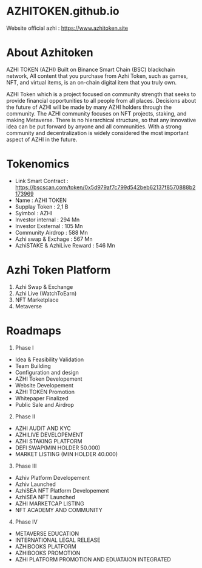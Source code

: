 # AZHITOKEN.github.io
Website official azhi : https://www.azhitoken.site
# About Azhitoken
AZHI TOKEN (AZHI) Built on Binance Smart Chain (BSC) blackchain network, All content that you purchase from Azhi Token, such as games, NFT, and virtual items, is an on-chain digital item that you truly own.

AZHI Token which is a project focused on community strength that seeks to provide financial opportunities to all people from all places. Decisions about the future of AZHI will be made by many AZHI holders through the community. The AZHI community focuses on NFT projects, staking, and making Metaverse. There is no hierarchical structure, so that any innovative idea can be put forward by anyone and all communities. With a strong community and decentralization is widely considered the most important aspect of AZHI in the future.
# Tokenomics
* Link Smart Contract : https://bscscan.com/token/0x5d979af7c799d542beb62137f8570888b2173969
* Name : AZHI TOKEN
* Supplay Token : 2,1 B
* Syimbol : AZHI
* Investor internal : 294 Mn
* Investor Exsternal : 105 Mn
* Community Airdrop : 588 Mn
* Azhi swap & Exchage : 567 Mn
* AzhiSTAKE & AzhiLive Reward : 546 Mn

# Azhi Token Platform
1. Azhi Swap & Exchange
2. Azhi Live (WatchToEarn)
3. NFT Marketplace
4. Metaverse

# Roadmaps
1. Phase I
 * Idea & Feasibility Validation
 * Team Building
 * Configuration and design
 * AZHI Token Developement
 * Website Developement
 * AZHI TOKEN Promotion
 * Whitepaper Finalized
 * Public Sale and Airdrop
2. Phase II
 * AZHI AUDIT AND KYC
 * AZHILIVE DEVELOPEMENT
 * AZHI STAKING PLATFORM
 * DEFI SWAP(MIN HOLDER 50.000)
 * MARKET LISTING (MIN HOLDER 40.000)
3. Phase III
 * Azhiv Platform Developement
 * Azhiv Launched
 * AzhiSEA NFT Platform Developement
 * AzhiSEA NFT Launched
 * AZHI MARKETCAP LISTING
 * NFT ACADEMY AND COMMUNITY
4. Phase IV
 * METAVERSE EDUCATION
 * INTERNATIONAL LEGAL RELEASE
 * AZHIBOOKS PLATFORM
 * AZHIBOOKS PROMOTION
 * AZHI PLATFORM PROMOTION AND EDUATAION INTEGRATED
